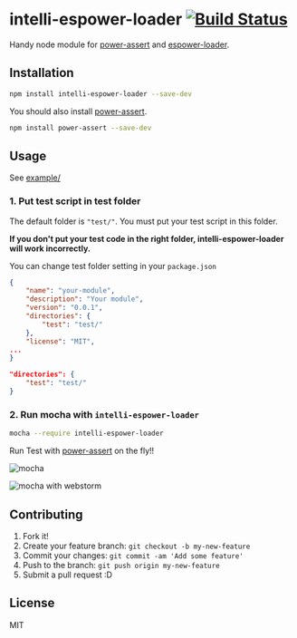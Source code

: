 # intelli-espower-loader [![Build Status][ci-image]][ci-url]

Handy node module for [power-assert](https://github.com/power-assert-js/power-assert "power-assert") and [espower-loader](https://github.com/power-assert-js/espower-loader " espower-loader").

## Installation

``` sh
npm install intelli-espower-loader --save-dev
```

You should also install [power-assert](https://github.com/power-assert-js/power-assert "power-assert").

```sh
npm install power-assert --save-dev 
```

## Usage

See [example/](example/)

### 1. Put test script in test folder
The default folder is `"test/"`. You must put your test script in this folder. 

**If you don't put your test code in the right folder, intelli-espower-loader will work incorrectly.**

You can change test folder setting in your `package.json`

``` json
{
    "name": "your-module",
    "description": "Your module",
    "version": "0.0.1",
    "directories": {
        "test": "test/"
    },
    "license": "MIT",
...
}
```

``` json
"directories": {
    "test": "test/"
}
```

### 2. Run mocha with `intelli-espower-loader`

``` sh
mocha --require intelli-espower-loader
```

Run Test with [power-assert](https://github.com/power-assert-js/power-assert "power-assert") on the fly!!

![mocha](https://monosnap.com/image/GNvwDvnwXuUSvaGGZotBOeXwBATEfR.png)

![mocha with webstorm](https://monosnap.com/image/EKtgJNXyjzm32Ijiu7VubrZho4Rmc2.png)


## Contributing

1. Fork it!
2. Create your feature branch: `git checkout -b my-new-feature`
3. Commit your changes: `git commit -am 'Add some feature'`
4. Push to the branch: `git push origin my-new-feature`
5. Submit a pull request :D

## License

MIT

[ci-image]: https://github.com/power-assert-js/intelli-espower-loader/workflows/Node.js%20CI/badge.svg
[ci-url]: https://github.com/power-assert-js/intelli-espower-loader/actions?query=workflow%3A%22Node.js+CI%22
